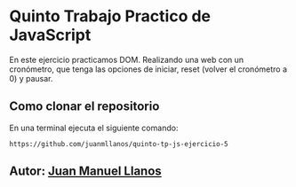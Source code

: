 # Quinto Trabajo Practico de JavaScript

En este ejercicio practicamos DOM.
Realizando una web con un cronómetro, que tenga las opciones de iniciar, reset (volver el cronómetro a 0) y pausar.

## Como clonar el repositorio
En una terminal ejecuta el siguiente comando:

```
https://github.com/juanmllanos/quinto-tp-js-ejercicio-5

```

## Autor: [Juan Manuel Llanos](https://github.com/juanmllanos)